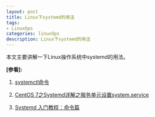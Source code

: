 ```yaml
---
layout: post
title: Linux下systemd的用法
tags:
- LinuxOps
categories: linuxOps
description: Linux下systemd的用法
---
```



本文主要讲解一下Linux操作系统中systemd的用法。

<!-- more -->



**[参看]:**

1. [systemctl命令](http://man.linuxde.net/systemctl)

2. [CentOS 7之Systemd详解之服务单元设置system.service](http://blog.csdn.net/yuesichiu/article/details/51485147)

3. [Systemd 入门教程：命令篇](http://www.ruanyifeng.com/blog/2016/03/systemd-tutorial-commands.html)

<br />
<br />
<br />


